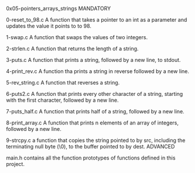 0x05-pointers_arrays_strings
MANDATORY

0-reset_to_98.c
A function that takes a pointer to an int as a parameter and updates the value it points to to 98.

1-swap.c
A function that swaps the values of two integers.

2-strlen.c
A function that returns the length of a string.

3-puts.c
A function that prints a string, followed by a new line, to stdout.

4-print_rev.c
A function tha prints a string in reverse followed by a new line.

5-rev_string.c
A function that reverses a string.

6-puts2.c
A function that prints every other character of a string, starting with the first character, followed by a new line.

7-puts_half.c
A function that prints half of a string, followed by a new line.

8-print_array.c
A function that prints n elements of an array of integers, followed by a new line.

9-strcpy.c
a function that copies the string pointed to by src, including the terminating null byte (\0), to the buffer pointed to by dest. ADVANCED

main.h
contains all the function prototypes of functions defined in this project.
